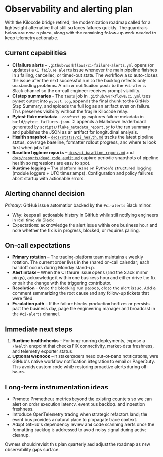 # Observability and alerting plan

With the Kilocode bridge retired, the modernization roadmap called for a
lightweight alternative that still surfaces failures quickly. The guardrails
below are now in place, along with the remaining follow-up work needed to keep
telemetry actionable.

## Current capabilities

* **CI failure alerts** – `.github/workflows/ci-failure-alerts.yml` opens (or
  updates) a `CI failure alerts` issue whenever the main pipeline finishes in a
  failing, cancelled, or timed-out state. The workflow also auto-closes the
  issue after the next successful run so the backlog reflects only outstanding
  problems. A mirror notification posts to the `#ci-alerts` Slack channel so the
  on-call engineer receives prompt visibility.
* **CI step summaries** – The `tests` job in `.github/workflows/ci.yml` tees
  pytest output into `pytest.log`, appends the final chunk to the GitHub Step
  Summary, and uploads the full log as an artifact even on failure. This
  preserves visibility without the fragile Kilocode relay.
* **Pytest flake metadata** – `conftest.py` captures failure metadata in
  `build/pytest_failures.json`. CI appends a Markdown leaderboard generated by
  `scripts/flake_metadata_report.py` to the run summary and publishes the JSON
  as an artifact for longitudinal analysis.
* **Health snapshot** – [`docs/status/ci_health.md`](../status/ci_health.md)
  tracks the latest pipeline status, coverage baseline, formatter rollout
  progress, and where to look first when jobs fail.
* **Baseline hygiene reports** –
  [`docs/ci_baseline_report.md`](../ci_baseline_report.md) and
  [`docs/reports/dead_code_audit.md`](../reports/dead_code_audit.md) capture
  periodic snapshots of pipeline health so regressions are easy to spot.
* **Runtime logging** – The platform leans on Python's structured logging
  (module loggers + UTC timestamps). Configuration and policy failures abort
  startup with actionable errors.

## Alerting channel decision

*Primary*: GitHub issue automation backed by the `#ci-alerts` Slack mirror.

* Why: keeps all actionable history in GitHub while still notifying engineers in
  real time via Slack.
* Expectations: acknowledge the alert issue within one business hour and note
  whether the fix is in progress, blocked, or requires pairing.

## On-call expectations

* **Primary rotation** – The trading-platform team maintains a weekly rotation.
  The current order lives in the shared on-call calendar; each handoff occurs
  during Monday stand-up.
* **Alert intake** – When the CI failure issue opens (and the Slack mirror
  pings), acknowledge it within one business hour and either drive the fix or
  pair the change with the triggering contributor.
* **Resolution** – Once the blocking run passes, close the alert issue. Add a
  comment summarizing the root cause and any follow-up tickets that were filed.
* **Escalation path** – If the failure blocks production hotfixes or persists
  past the business day, page the engineering manager and broadcast in the
  `#ci-alerts` channel.

## Immediate next steps

1. **Runtime healthchecks** – For long-running deployments, expose a `/health`
   endpoint that checks FIX connectivity, market-data freshness, and telemetry
   exporter status.
2. **Optional webhook** – If stakeholders need out-of-band notifications, wire
   GitHub's native workflow notification integration to email or PagerDuty. This
   avoids custom code while restoring proactive alerts during off-hours.

## Long-term instrumentation ideas

* Promote Prometheus metrics beyond the existing counters so we can alert on
  order execution latency, event bus backlog, and ingestion freshness.
* Introduce OpenTelemetry tracing when strategic refactors land; the event bus
  provides a natural place to propagate trace context.
* Adopt GitHub's dependency review and code scanning alerts once the formatting
  backlog is addressed to avoid noisy signal during active cleanup.

Owners should revisit this plan quarterly and adjust the roadmap as new
observability gaps surface.

